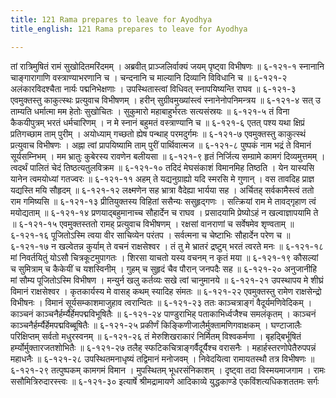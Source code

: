 ```yaml
---
title: 121 Rama prepares to leave for Ayodhya
title_english: 121 Rama prepares to leave for Ayodhya

---
```

<div class="audioEmbed"  caption="श्रीराम-हरिसीताराममूर्ति-घनपाठिभ्यां वचनम्" src="https://archive.org/download/Ramayana-recitation-Sriram-harisItArAmamUrti-Ghanapaati-v2/Kanda_6/Kanda_6_YK-121-Rama_prepares_to_leave_for_Ayodhya_0.mp3"></div>
तां रात्रिमुषितं रामं सुखोदितमरिंदमम् ।  
अब्रवीत् प्राञ्जलिर्वाक्यं जयम् पृष्ट्वा विभीषणः ॥ ६-१२१-१  
स्नानानि चाङ्गारागाणि वस्त्राण्याभरणानि च ।  
चन्दनानि च माल्यानि दिव्यानि विविधानि च ॥ ६-१२१-२  
अलंकारविदश्चैता नार्यः पद्मनिभेक्षणाः ।  
उपस्थितास्त्वां विधिवत् स्नापयिष्यन्ति राघव ॥ ६-१२१-३  
एवमुक्तस्तु काकुत्स्थः प्रत्युवाच विभीषणम् ।  
हरीन् सुग्रीवमुख्यांस्त्वं स्नानेनोपनिमन्त्रय ॥ ६-१२१-४  
सत् उ ताम्यति धर्मात्मा मम हेतोः सुखोचितः ।  
सुकुमारो महाबाहुर्भरतः सत्यसंस्रयः ॥ ६-१२१-५  
तं विना कैकयीपुत्रम् भरतं धर्मचारिणम् ।  
न मे स्नानं बहुमतं वस्त्राण्यानि च ॥ ६-१२१-६  
एतत् पश्य यथा क्षिप्रं प्रतिगच्छाम ताम् पुरीम् ।  
अयोध्याम् गच्छतो ह्येष पन्थाह् परमदुर्गमः ॥ ६-१२१-७  
एवमुक्तस्तु काकुत्स्थं प्रत्युवाच विभीषणः ।  
अह्ना त्वां प्रापयिष्यामि ताम् पुरीं पार्थिवात्मज ॥ ६-१२१-८  
पुष्पकं नाम भद्रं ते विमानं सूर्यसम्निभम् ।  
मम भ्रातुः कुबेरस्य रावणेन बलीयसा ॥ ६-१२१-९  
हृतं निर्जित्य सम्ग्रामे कामगं दिव्यमुत्तमम् ।  
त्वदर्थं पालितं चेदं तिष्ठत्यतुलविक्रम ॥ ६-१२१-१०  
तदिदं मेघसंकाशं विमानमिह तिष्ठति ।  
येन यास्यसि यानेन त्वमयोध्यां गतज्वरः ॥ ६-१२१-११  
अहम् ते यद्यनुग्राह्यो यदि स्मरसि मे गुणान् ।  
वस तावदिह प्राज्ञ यद्यस्ति मयि सौहृदम् ॥ ६-१२१-१२  
लक्ष्मणेन सह भ्रात्रा वैदेह्या भार्यया सह ।  
अर्चितह् सर्वकामैस्त्वं ततो राम गमिष्यसि ॥ ६-१२१-१३  
प्रीतियुक्तस्य विहितां ससैन्यः ससुहृद्गणः ।  
सत्क्रियां राम मे तावद्गृहाण त्वं मयोद्यताम् ॥ ६-१२१-१४  
प्रणयाद्बहुमानाच्च सौहार्देन च राघव ।  
प्रसादयामि प्रेष्योऽहं न खल्वाज्ञापयामि ते ॥ ६-१२१-१५  
एवमुक्तस्ततो रामह् प्रत्युवाच विभीषणम् ।  
रक्षसां वानराणां च सर्वेषमेव शृण्वताम् ॥ ६-१२१-१६  
पूजितोऽस्मि त्वया वीर साचिव्येन परंतप ।  
सर्वत्मना च चेष्टाभिः सौहार्देन परेण च ॥ ६-१२१-१७  
न खल्वेतन्न कुर्याम् ते वचनं राक्षसेश्वर ।  
तं तु मे भ्रातरं द्रष्टुम् भरतं त्वरते मनः ॥ ६-१२१-१८  
मां निवर्तयितुं योऽसौ चित्रकूटमुपागतः ।  
शिरसा याचतो यस्य वचनम् न कृतं मया ॥ ६-१२१-१९  
कौसल्यां च सुमित्राम् च कैकेयीं च यशस्विनीम् ।  
गुहम् च सुहृदं चैव पौरान् जनपदैः सह ॥ ६-१२१-२०  
अनुजानीहि मां सौम्य पूजितोऽस्मि विभीषण ।  
मन्युर्न खलु कर्तव्यः सखे त्वां चानुमानये ॥ ६-१२१-२१  
उपस्थापय मे शीघ्रं विमानं राक्षसेश्वर ।  
कृतकार्यस्य मे वासह् कथम् स्यादिह संमतः ॥ ६-१२१-२२  
एवमुक्तस्तु रामेण राक्षसेन्द्रो विभीषनः ।  
विमानं सूर्यसम्काशमाजुहाव त्वरान्वितः ॥ ६-१२१-२३  
ततः काञ्चत्राङ्गं वैदूर्यमणिवेदिकम् ।  
काञ्चनं काञ्चनैर्हर्म्यैर्हेमपद्मविभूषितैः ॥ ६-१२१-२४  
पाण्डुराभिह् पताकाभिर्ध्वजैश्च समलंकृतम् ।  
काञ्चनं काञ्चनैर्हर्म्यैर्हेमपद्मविब्बूषितैः ॥ ६-१२१-२५  
प्रकीर्णं किङ्किणीजालैर्मुक्तामणिगवाक्षकम् ।  
घण्टाजालैः परिक्षिप्तम् सर्वतो मधुरस्वनम् ॥ ६-१२१-२६  
तं मेरुशिखराकारं निर्मितम् विश्वकर्मणा ।  
बृहद्बिर्भूषितं हर्म्योर्मुक्तारजतशोभितैः ॥ ६-१२१-२७  
तलैह् स्फटिकचित्राङ्गर्वैदूर्यैश्च वरासनैः ।  
महार्हस्तरणोपेतैरुपपन्नं महाधनैः ॥ ६-१२१-२८  
उपस्थितमनाधृष्यं तद्विमानं मनोजवम् ।  
निवेदयित्वा रामायतस्थौ तत्र विभीषणः ॥ ६-१२१-२९  
तत्पुष्पकम् कामगमं विमान ।  
मुपस्थितम् भूधरसंनिकाशम् ।  
दृष्ट्वा तदा विस्मयमाजगाम ।  
रामः ससौमित्रिरुदारस्त्त्वः ॥ ६-१२१-३०  
इत्यार्षे श्रीमद्रामायणे आदिकाव्ये युद्धकाण्डे एकविंशत्यधिकशततमः सर्गः